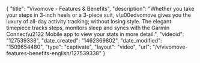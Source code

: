 {
    "title": "Vivomove - Features & Benefits",
    "description": "Whether you take your steps in 3-inch heels or a 3-piece suit, v\u00edvomove gives you the luxury of all-day activity tracking; without losing style. The elegant timepiece tracks steps, monitors sleep and syncs with the Garmin Connect\u2122 Mobile app to view your stats in more detail.",
    "videoid": "127539338",
    "date_created": "1462369802",
    "date_modified": "1509654480",
    "type": "captivate",
    "layout": "video",
    "url": "\/v\/vivomove-features-benefits-english\/127539338"
}